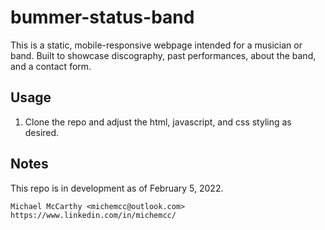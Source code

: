 # bummer-status-band
This is a static, mobile-responsive webpage intended for a musician or band. Built to showcase discography, past performances, about the band, and a contact form.

## Usage
1. Clone the repo and adjust the html, javascript, and css styling as desired.

## Notes
This repo is in development as of February 5, 2022.

    Michael McCarthy <michemcc@outlook.com>
    https://www.linkedin.com/in/michemcc/
